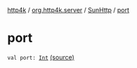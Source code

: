 [http4k](../../index.md) / [org.http4k.server](../index.md) / [SunHttp](index.md) / [port](./port.md)

# port

`val port: `[`Int`](https://kotlinlang.org/api/latest/jvm/stdlib/kotlin/-int/index.html) [(source)](https://github.com/http4k/http4k/blob/master/http4k-core/src/main/kotlin/org/http4k/server/SunHttp.kt#L14)